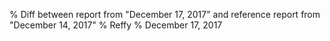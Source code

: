 % Diff between report from "December 17, 2017" and reference report from "December 14, 2017"
% Reffy
% December 17, 2017

